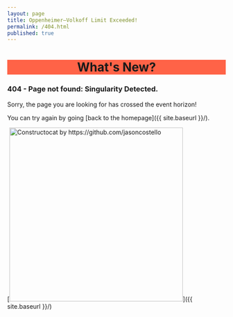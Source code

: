 ```yaml
---
layout: page
title: Oppenheimer–Volkoff Limit Exceeded!
permalink: /404.html
published: true
---
```

<h1 style = background-color:Tomato; align="center">What's New?</h1>

### 404 - Page not found: Singularity Detected.  
  
Sorry, the page you are looking for has crossed the event horizon!  

You can try again by going [back to the homepage]({{ site.baseurl }}/).

[<img src="{{ site.baseurl }}/images/404.jpg" alt="Constructocat by https://github.com/jasoncostello" style="width: 400px;"/>]({{ site.baseurl }}/)
